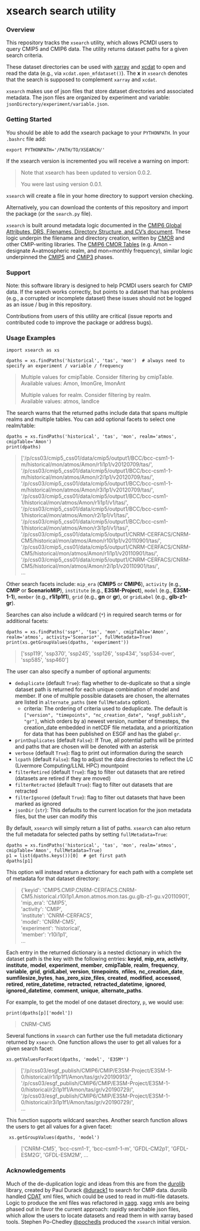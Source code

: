 # xsearch search utility

### Overview

This repository tracks the `xsearch` utility, which allows PCMDI users to query CMIP5 and CMIP6 data. The utility returns dataset paths for a given search criteria.

These dataset directories can be used with [xarray](https://docs.xarray.dev/en/stable/) and [xcdat](https://xcdat.readthedocs.io/en/latest/) to open and read the data (e.g., via `xcdat.open_mfdataset()`). The **x** in `xsearch` denotes that the search is supposed to complement `xarray` and `xcdat`.

`xsearch` makes use of json files that store dataset directories and associated metadata. The json files are organized by experiment and variable: `jsonDirectory/experiment/variable.json`.

### Getting Started

You should be able to add the xsearch package to your `PYTHONPATH`. In your `.bashrc` file add:

    export PYTHONPATH='/PATH/TO/XSEARCH/'

If the xsearch version is incremented you will receive a warning on import:

> Note that xsearch has been updated to version 0.0.2.
>
> You were last using version 0.0.1.

`xsearch` will create a file in your home directory to support version checking.

Alternatively, you can download the contents of this repository and import the package (or the `search.py` file).

`xsearch` is built around metadata logic documented in the [CMIP6 Global Attributes, DRS, Filenames, Directory Structure, and CV’s document](https://goo.gl/v1drZl). These logic underpin the filename and directory creation, written by [CMOR](https://cmor.llnl.gov/) and other CMIP-writing libraries. The [CMIP6 CMOR Tables](https://github.com/PCMDI/cmip6-cmor-tables/tree/master/Tables) (e.g. Amon - designate A=atmospheric realm, and mon=monthly frequency), similar logic underpinned the [CMIP5](https://github.com/PCMDI/cmip5-cmor-tables/tree/master/Tables) and [CMIP3](https://github.com/PCMDI/cmip3-cmor-tables/tree/master/Tables) phases.

### Support

Note: this software library is designed to help PCMDI users search for CMIP data. If the search works correctly, but points to a dataset that has problems (e.g., a corrupted or incomplete dataset) these issues should not be logged as an issue / bug in this repository.

Contributions from users of this utility are critical (issue reports and contributed code to improve the package or address bugs).

### Usage Examples

    import xsearch as xs

    dpaths = xs.findPaths('historical', 'tas', 'mon')  # always need to specify an experiment / variable / frequency

> Multiple values for cmipTable. Consider filtering by cmipTable.  
> Available values: Amon, ImonGre, ImonAnt
>
> Multiple values for realm. Consider filtering by realm.  
> Available values: atmos, landIce

The search warns that the returned paths include data that spans multiple realms and multiple tables. You can add optional facets to select one realm/table:

    dpaths = xs.findPaths('historical', 'tas', 'mon', realm='atmos', cmipTable='Amon')
    print(dpaths)

> ['/p/css03/cmip5_css01/data/cmip5/output1/BCC/bcc-csm1-1-m/historical/mon/atmos/Amon/r1i1p1/v20120709/tas/',  
>  '/p/css03/cmip5_css01/data/cmip5/output1/BCC/bcc-csm1-1-m/historical/mon/atmos/Amon/r2i1p1/v20120709/tas/',  
>  '/p/css03/cmip5_css01/data/cmip5/output1/BCC/bcc-csm1-1-m/historical/mon/atmos/Amon/r3i1p1/v20120709/tas/',  
>  '/p/css03/cmip5_css01/data/cmip5/output1/BCC/bcc-csm1-1/historical/mon/atmos/Amon/r1i1p1/v1/tas/',  
>  '/p/css03/cmip5_css01/data/cmip5/output1/BCC/bcc-csm1-1/historical/mon/atmos/Amon/r2i1p1/v1/tas/',  
>  '/p/css03/cmip5_css01/data/cmip5/output1/BCC/bcc-csm1-1/historical/mon/atmos/Amon/r3i1p1/v1/tas/',  
>  '/p/css03/cmip5_css01/data/cmip5/output1/CNRM-CERFACS/CNRM-CM5/historical/mon/atmos/Amon/r10i1p1/v20110901/tas/',  
>  '/p/css03/cmip5_css01/data/cmip5/output1/CNRM-CERFACS/CNRM-CM5/historical/mon/atmos/Amon/r1i1p1/v20110901/tas/',  
>  '/p/css03/cmip5_css01/data/cmip5/output1/CNRM-CERFACS/CNRM-CM5/historical/mon/atmos/Amon/r2i1p1/v20110901/tas/',  
> ...

Other search facets include: `mip_era` (**CMIP5** or **CMIP6**), `activity` (e.g., **CMIP** or **ScenarioMIP**), `institute` (e.g., **E3SM-Project**), `model` (e.g., **E3SM-1-1**), `member` (e.g., **r1i1p1f1**), `grid` (e.g., **gn** or **gr**), or `gridLabel` (e.g., **glb-z1-gr**).

Searches can also include a wildcard (`*`) in required search terms or for additional facets:

    dpaths = xs.findPaths('ssp*', 'tas', 'mon', cmipTable='Amon', realm='atmos', activity='Scenario*', fullMetadata=True)
    print(xs.getGroupValues(dpaths, 'experiment'))

> ['ssp119', 'ssp370', 'ssp245', 'ssp126', 'ssp434', 'ssp534-over', 'ssp585', 'ssp460'] 

The user can also specify a number of optional arguments:

* `deduplicate` (default `True`): flag whether to de-duplicate so that a single dataset path is returned for each unique combination of model and member. If one of multiple possible datasets are chosen, the alternates are listed in `alternate_paths` (see `fullMetadata` option).
    * criteria: The ordering of criteria used to deduplicate. The default is `["version", "timepoints", "nc_creation_date", "esgf_publish", "gr"]`, which orders by a) newest version, number of timesteps, the creation_date embedded in netCDF file metadata, and a prioritization for data that has been published on ESGF and has the glabel `gr`.
* `printDuplicates` (default `False`): If True, all potential paths will be printed and paths that are chosen will be denoted with an asterisk
* `verbose` (default `True`): flag to print out information during the search
* `lcpath` (default `False`): flag to adjust the data directories to reflect the LC (Livermore Computing/LLNL HPC) mountpoint
* `filterRetired` (default `True`): flag to filter out datasets that are retired (datasets are retired if they are moved)
* `filterRetracted` (default `True`): flag to filter out datasets that are retracted
* `filterIgnored` (default `True`): flag to filter out datasets that have been marked as ignored
* `jsonDir` (`str`): This defaults to the current location for the json metadata files, but the user can modify this

By default, `xsearch` will simply return a list of paths. `xsearch` can also return the full metadata for selected paths by setting `fullMetadata=True`:

    dpaths = xs.findPaths('historical', 'tas', 'mon', realm='atmos', cmipTable='Amon', fullMetadata=True)
    p1 = list(dpaths.keys())[0]  # get first path
    dpaths[p1]

This option will instead return a dictionary for each path with a complete set of metadata for that dataset directory:

> {'keyid': 'CMIP5.CMIP.CNRM-CERFACS.CNRM-CM5.historical.r10i1p1.Amon.atmos.mon.tas.gu.glb-z1-gu.v20110901',  
>  'mip_era': 'CMIP5',  
>  'activity': 'CMIP',  
>  'institute': 'CNRM-CERFACS',  
>  'model': 'CNRM-CM5',  
>  'experiment': 'historical',  
>  'member': 'r10i1p1',  
> ...

Each entry in the returned dictionary is a nested dictionary in which the dataset path is the key with the following entries: **keyid**, **mip_era**, **activity**, **institute**, **model**, **experiment**, **member**, **cmipTable**, **realm**, **frequency**, **variable**, **grid**, **gridLabel**, **version**, **timepoints**, **nfiles**, **nc_creation_date**, **sumfilesize_bytes**, **has_zero_size_files**, **created**, **modified**, **accessed**, **retired**, **retire_datetime**, **retracted**, **retracted_datetime**, **ignored**, **ignored_datetime**, **comment**, **unique**, **alternate_paths**.

For example, to get the model of one dataset directory, `p`, we would use:

    print(dpaths[p]['model'])

> CNRM-CM5

Several functions in `xsearch` can further use the full metadata dictionary returned by `xsearch`. One function allows the user to get all values for a given search facet:

    xs.getValuesForFacet(dpaths, 'model', 'E3SM*')

> ['/p/css03/esgf_publish/CMIP6/CMIP/E3SM-Project/E3SM-1-0/historical/r1i1p1f1/Amon/tas/gr/v20190913/',  
>  '/p/css03/esgf_publish/CMIP6/CMIP/E3SM-Project/E3SM-1-0/historical/r2i1p1f1/Amon/tas/gr/v20190729/',  
>  '/p/css03/esgf_publish/CMIP6/CMIP/E3SM-Project/E3SM-1-0/historical/r3i1p1f1/Amon/tas/gr/v20190729/',  
> ...

This function supports wildcard searches. Another search function allows the users to get all values for a given facet:

     xs.getGroupValues(dpaths, 'model')

> ['CNRM-CM5',
>  'bcc-csm1-1',
>  'bcc-csm1-1-m',
>  'GFDL-CM2p1',
>  'GFDL-ESM2G',
>  'GFDL-ESM2M',
> ...

### Acknowledgements

Much of the de-duplication logic and ideas from this are from the [durolib](https://github.com/durack1/durolib) library, created by Paul Durack [@durack1](https://github.com/durack1) to search for CMIP data. durolib handled [CDAT](https://cdat.llnl.gov/) xml files, which could be used to read in multi-file datasets. Logic to produce the xml files was refactored in [xagg](https://github.com/pochedls/xagg). xagg xmls are being phased out in favor the current approach: rapidly searchable json files, which allow the users to locate datasets and read them in with xarray based tools. Stephen Po-Chedley [@pochedls](https://github.com/pochedls/) produced the `xsearch` initial version.